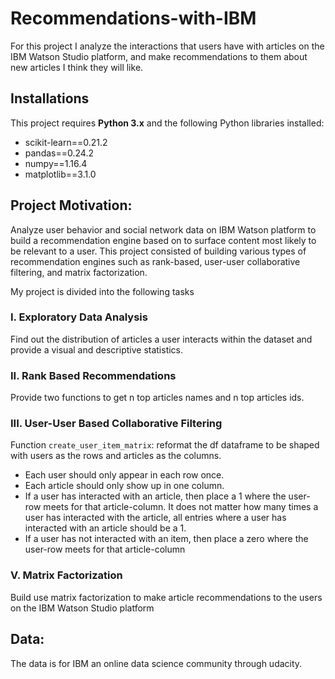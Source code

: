 # Recommendations-with-IBM
For this project I analyze the interactions that users have with articles on the IBM Watson Studio platform, and make recommendations to them about new articles I think they will like. 

## Installations

This project requires **Python 3.x** and the following Python libraries installed:

- scikit-learn==0.21.2
- pandas==0.24.2
- numpy==1.16.4
- matplotlib==3.1.0

## Project Motivation:

Analyze user behavior and social network data on IBM Watson platform to build a recommendation engine based on to surface content most likely to be relevant to a user.  This project consisted of building various types of recommendation engines such as rank-based, user-user collaborative filtering, and matrix factorization.

My project is divided into the following tasks

### I. Exploratory Data Analysis

Find out the distribution of articles a user interacts within the dataset and provide a visual and descriptive statistics.


### II. Rank Based Recommendations

Provide two functions to get n top articles names and n top articles ids.


### III. User-User Based Collaborative Filtering
Function `create_user_item_matrix`: reformat the df dataframe to be shaped with users as the rows and articles as the columns. 
* Each user should only appear in each row once.
* Each article should only show up in one column. 
* If a user has interacted with an article, then place a 1 where the user-row meets for that article-column. It does not matter how many times a user has interacted with the article, all entries where a user has interacted with an article should be a 1. 
* If a user has not interacted with an item, then place a zero where the user-row meets for that article-column


### V. Matrix Factorization
Build use matrix factorization to make article recommendations to the users on the IBM Watson Studio platform

## Data:


The data is for IBM an online data science community through udacity.
